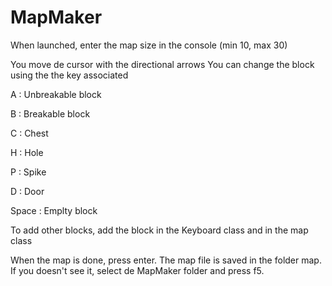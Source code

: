 # MapMaker

When launched, enter the map size in the console (min 10, max 30)

You move de cursor with the directional arrows
You can change the block using the the key associated

A : Unbreakable block

B : Breakable block

C : Chest

H : Hole

P : Spike

D : Door

Space : Emplty block

To add other blocks, add the block in the Keyboard class and in the map class

When the map is done, press enter.
The map file is saved in the folder map.
If you doesn't see it, select de MapMaker folder and press f5.
